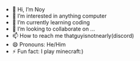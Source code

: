 - 👋 Hi, I’m Noy
- 👀 I’m interested in anything computer
- 🌱 I’m currently learning coding
- 💞️ I’m looking to collaborate on ...
- 📫 How to reach me thatguyisnotnearly(discord)
- 😄 Pronouns: He/Him
- ⚡ Fun fact: I play minecraft:)

<!---
MrW00d/MrW00d is a ✨ special ✨ repository because its `README.md` (this file) appears on your GitHub profile.
You can click the Preview link to take a look at your changes.
--->
